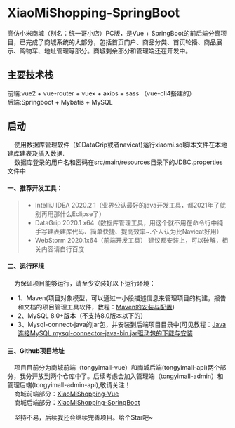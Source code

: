 # XiaoMiShopping-SpringBoot
高仿小米商城（别名：统一哥小店）PC版，是Vue + SpringBoot的前后端分离项目，已完成了商城系统的大部分，包括首页门户、商品分类、首页轮播、商品展示、购物车、地址管理等部分。商城剩余部分和管理端还在开发中。

## 主要技术栈
前端:vue2 + vue-router + vuex + axios + sass （vue-cli4搭建的）<br>
后端:Springboot + Mybatis + MySQL 


## 启动
&nbsp;&nbsp;&nbsp;&nbsp;使用数据库管理软件（如DataGrip或者navicat)运行xiaomi.sql脚本文件在本地建库建表及插入数据.<br>
&nbsp;&nbsp;&nbsp;&nbsp;数据库登录的用户名和密码在src/main/resources目录下的JDBC.properties文件中
#### 一、推荐开发工具：

> + IntelliJ IDEA 2020.2.1（业界公认最好的java开发工具，都2021年了就别再用那什么Eclipse了）
> + DataGrip 2020.1 x64（数据库管理工具，用这个就不用在命令行中纯手写建表建库代码、简单快捷、提高效率~.个人认为比Navicat好用）
> + WebStorm 2020.1x64（前端开发工具）
> 建议都安装上，可以破解，相关内容请自行百度

#### 二、运行环境
&nbsp;&nbsp;&nbsp;&nbsp;为保证项目能够运行，请至少安装好以下运行环境：
 + 1、Maven(项目对象模型，可以通过一小段描述信息来管理项目的构建，报告和文档的项目管理工具软件，教程：[Maven的安装与配置](https://blog.csdn.net/a805814077/article/details/100545928))
+ 2、MySQL 8.0+版本（不支持8.0版本以下的）
+ 3、Mysql-connect-java的jar包，并安装到后端项目目录中(可见教程：[Java连接MySQL mysql-connector-java-bin.jar驱动包的下载与安装](https://blog.csdn.net/qq_41950447/article/details/90085170)

#### 三、Github项目地址
&nbsp;&nbsp;&nbsp;&nbsp;项目目前分为商城前端（tongyimall-vue）和商城后端(tongyimall-api)两个部分，我分开放到两个仓库中了。后续考虑会加入管理端（tongyimall-admin）和管理后端(tongyimall-admin-api),敬请关注！<br>
&nbsp;&nbsp;&nbsp;&nbsp;商城前端部分：[XiaoMiShopping-Vue](https://github.com/ZTY18873242003/XiaoMiShopping-Vue) <br>
&nbsp;&nbsp;&nbsp;&nbsp;商城后端部分：[XiaoMiShopping-SpringBoot](https://github.com/ZTY18873242003/XiaoMiShopping-SpringBoot)

&nbsp;&nbsp;&nbsp;&nbsp;坚持不易，后续我还会继续完善项目。给个Star吧~
